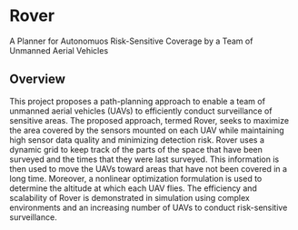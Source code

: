Rover
=====

A Planner for Autonomuos Risk-Sensitive Coverage by a Team of Unmanned Aerial Vehicles

## Overview
This project proposes a path-planning approach
to enable a team of unmanned aerial vehicles (UAVs) to
efficiently conduct surveillance of sensitive areas. The proposed
approach, termed Rover, seeks to maximize the area covered by the
sensors mounted on each UAV while maintaining high sensor
data quality and minimizing detection risk. Rover uses a
dynamic grid to keep track of the parts of the space that have
been surveyed and the times that they were last surveyed. This
information is then used to move the UAVs toward areas that
have not been covered in a long time. Moreover, a nonlinear
optimization formulation is used to determine the altitude at
which each UAV flies. The efficiency and scalability of Rover
is demonstrated in simulation using complex environments
and an increasing number of UAVs to conduct risk-sensitive
surveillance.
